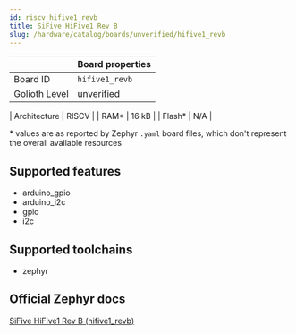 ```yaml
---
id: riscv_hifive1_revb
title: SiFive HiFive1 Rev B
slug: /hardware/catalog/boards/unverified/hifive1_revb
---
```


[//]: # (This is an auto-generated file, do not edit! Changes to it will be lost upon re-generation)



|                | Board properties     |
| -------------  | -------------------- |
| Board ID       | `hifive1_revb` |
| Golioth Level  | unverified       |

| Architecture   | RISCV |
| RAM*           | 16 kB |
| Flash*         | N/A |

\* values are as reported by Zephyr `.yaml` board files, which don't represent the overall available resources



## Supported features

* arduino_gpio
* arduino_i2c
* gpio
* i2c

## Supported toolchains

* zephyr

## Official Zephyr docs

[SiFive HiFive1 Rev B (hifive1_revb)](https://docs.zephyrproject.org/latest/boards/riscv/hifive1_revb/doc/index.html)
